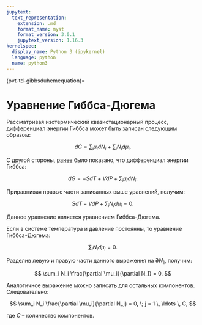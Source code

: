 ```yaml
---
jupytext:
  text_representation:
    extension: .md
    format_name: myst
    format_version: 3.0.1
    jupytext_version: 1.16.3
kernelspec:
  display_name: Python 3 (ipykernel)
  language: python
  name: python3
---
```


(pvt-td-gibbsduhemequation)=
# Уравнение Гиббса-Дюгема
Рассматривая изотермический квазистационарный процесс, дифференциал энергии Гиббса может быть записан следующим образом:

$$ dG = \sum_i \mu_i dN_i + \sum_i N_i d \mu_i. $$

С другой стороны, [ранее](TD-8-Helmholtz-Gibbs.md#pvt-td-helmholtzgibbs-gibbspartials) было показано, что дифференциал энергии Гиббса:

$$ dG = -S dT + V dP + \sum_i \mu_i dN_i. $$

Приравнивая правые части записанных выше уравнений, получим:

$$ S dT - V dP + \sum_i N_i d \mu_i = 0. $$

Данное уравнение является уравнением Гиббса-Дюгема.

Если в системе температура и давление постоянны, то уравнение Гиббса-Дюгема:

$$ \sum_i N_i d \mu_i = 0. $$

Разделив левую и правую части данного выражения на $\partial N_1$, получим:

$$ \sum_i N_i \frac{\partial \mu_i}{\partial N_1} = 0. $$

Аналогичное выражение можно записать для остальных компонентов. Следовательно:

$$ \sum_i N_i \frac{\partial \mu_i}{\partial N_j} = 0, \; j = 1 \, \ldots \, C, $$

где $C$ – количество компонентов.
